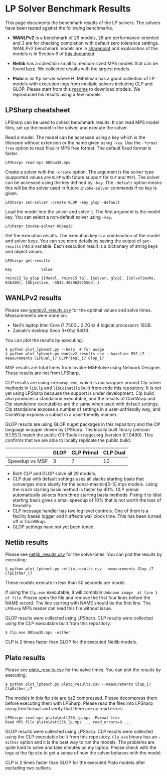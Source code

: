 # LP Solver Benchmark Results

This page documents the benchmark results of the LP solvers. The solvers have
been tested against the following benchmarks.

- __WANLPv2__ is a benchmark of 29 models, 26 are performance-oriented and 3 are for
  checking completion with default zero tolerance settings. WANLPv2 benchmark
  models are in
  [sharepoint](https://microsoft.sharepoint.com/:f:/t/AzNet_WAN/Eta127_8eHhNsylPOEupNQwB1OwjjRGGPilJtk2cf0sT_Q?e=cYFuIm)
  and explanation of the models is in Section 6 of [this
  document](https://microsoft.sharepoint.com/:b:/t/AzNet_WAN/Ed82YFQIC5xBg5_2ya0Y_bgB5OTmeu9GGMhEyFH6D7AXFg?e=GkPifF).

- __Netlib__ has a collection small to medium sized MPS models that can be found
  [here](https://www.cuter.rl.ac.uk/Problems/netlib.shtml). We collected results
  with the largest models.

- __Plato__ is an ftp server where H. Mittelman has a good collection of LP
  models with execution logs from multiple solvers including CLP and GLOP.
  Please start from this [readme](http://plato.asu.edu/ftp/lpsimp.html) to
  download models. We reproduced his results using a few models.

## LPSharp cheatsheet

LPSharp can be used to collect benchmark results. It can read MPS model files,
set up the model in the solver, and execute the solver.

Read a model. The model can be accessed using a key which is the filename
without extension or the name given using `-key`. Use the `-format free` option
to read files in MPS free format. The default fixed format is faster.

```
LPSharp> read-mps 80bau38.mps
```

Create a solver with the `-create` option. The argument is the solver type
(supported values are `GLOP` with future support for `CLP` and `MSF`). The
solver can be accessed using the key defined by `-key`. The `-default` option
means this will be the solver used in future `invoke-solver` commands if no key
is given. 
```
LPSharp> set-solver -create GLOP -key glop -default
```

Load the model into the solver and solve it. The first argument is the model
key. You can select a non-default solver using `-key`. 

```
LPSharp> invoke-solver 80bau38
```

Get the execution results. The execution key is a combination of the model and
solver keys. You can see more details by saving the output of `get-results` into
a variable. Each execution result is a dictionary of string keys and object
values.

```
LPSharp> get-results

Key             Value
---             -----
rmine15_lp_glop {[Model, rmine15_lp], [Solver, glop], [SolveTimeMs, 846300], [Objective, -5042.482962975563].}
```

## WANLPv2 results

Please see [wanlpv2_results.csv](wanlpv2_results.csv) for the optimal values and solve times.
Measurements were done on:

- Neil's laptop Intel Core i7 7500U 2.7Ghz 4 logical processors 16GB.
- Zainab's desktop Xeon 3+Ghz 64GB.

You can plot the results by executing:

```
$ python plot_lpbench.py --help  # for usage
$ python plot_lpbench.py wanlpv2_results.csv --baseline MSF_i7 --measurements CLPDual_i7 CLPPrimal_i7 Glop_i7
```

MSF results are total times from Invoke-MSFSolve using Network Designer. These
results are not from LPSharp.

CLP results are using `coinwrap.exe`, which is our wrapper around Clp solver
methods in `libClp` and `libCoinUtils` built from code this repository. It is
not yet using LPSharp because the support is under development. Clp build also
produces a standalone executable, and the results of CoinWrap and Clp standalone
executables are the same when used with default settings. Clp standalone exposes
a number of settings in a user-unfriendly way, and CoinWrap exposes a subset in
a user-friendly manner.

GLOP results are using GLOP nuget packages in this repository and the C#
language wrapper driven by LPSharp. The locally built library (version 9.1.55.1)
match the public OR-Tools in nuget.org (version 9.1.9490). This confirms that we
are able to locally replicate the public build.

||GLOP|CLP Primal|CLP Dual|
|--|--|--|--|
|Speedup vs MSF|3|7|10|

- Both CLP and GLOP solve all 29 models.
- CLP dual with default settings uses all slacks starting basis that converges
  more slowly for the sonal-maxmin[0-5].mps models. Using the crash starting
  basis method is faster by 40%. CLP primal automatically selects from three
  starting basis methods. Fixing it to Idiot starting basis gives a small
  speedup of 10% that is not worth the loss of flexibility.
- CLP message handler has two log level controls. One of them is a facility
  based logger and it affects wall clock time. This has been turned off in
  CoinWrap.
- GLOP settings have not yet been tuned.

## Netlib results

Please see [netlib_results.csv](netlib_results.csv) for the solve times. You can
plot the results by executing:

```
$ python plot_lpbench.py netlib_results.csv --measurements Glop_i7 ClpEither_i7
```

These models execute in less than 30 seconds per model.

If using the `Clp.exe` executable, it will complain `Unknown image  at line 1 of
file`. Please open the file and remove the first four lines before the NAME
record. The line starting with NAME should be the first line. The `LPSharp` MPS
reader can read this file without issue.

GLOP results were collected using LPSharp. CLP results were collected using the
CLP executable built from this repository.

```
$ Clp.exe 80bau38.mps -either
```

CLP is 2 times faster than GLOP for the executed Netlib models.

## Plato results

Please see [plato_results.csv](plato_results.csv) for the solve times. You can
plot the results by executing:

```
$ python plot_lpbench.py plato_results.csv --measurements Glop_i7 ClpEither_i7
```

The models in this ftp site are bz2 compressed. Please decompress them before
executing them with LPSharp. Please read the files into LPSharp using free
format and verify that there are no read errors.

```
LPSharp> read-mps plato\datt256_lp.mps -Format free
Read MPS file plato\datt256_lp.mps ... read_errors=0 ...
```

GLOP results were collected using LPSharp. CLP results were collected using the
CLP executable built from this repository. `Clp.exe` binary has an `-either`
option and it is the best way to run the models. The problems are quite hard to
solve and take minutes on my laptop. Please check with the logs at the ftp site
to get a sense of how the solver behaves with the model.

CLP is 2 times faster than GLOP for the executed Plato models after excluding
two outliers.
